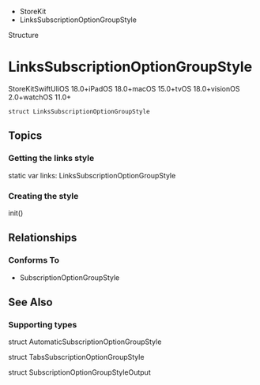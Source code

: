 

- StoreKit
-  LinksSubscriptionOptionGroupStyle 

Structure

# LinksSubscriptionOptionGroupStyle

StoreKitSwiftUIiOS 18.0+iPadOS 18.0+macOS 15.0+tvOS 18.0+visionOS 2.0+watchOS 11.0+

``` source
struct LinksSubscriptionOptionGroupStyle
```

## Topics

### Getting the links style

static var links: LinksSubscriptionOptionGroupStyle

### Creating the style

init()

## Relationships

### Conforms To

- SubscriptionOptionGroupStyle

## See Also

### Supporting types

struct AutomaticSubscriptionOptionGroupStyle

struct TabsSubscriptionOptionGroupStyle

struct SubscriptionOptionGroupStyleOutput

